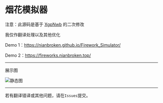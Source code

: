 # 烟花模拟器

注意：此源码是基于 [XgpNwb](https://codepen.io/MillerTime/pen/XgpNwb) 的二次修改

我仅作翻译处理以及其他优化

Demo 1：https://nianbroken.github.io/Firework_Simulator/

Demo 2：https://fireworks.nianbroken.top/

------

展示图

![静态图](https://cdn.jsdelivr.net/gh/NianBroken/Firework_Simulator/Image_Preview.png)

------

若有翻译错译或其他问题，请在`Issues`提交。

